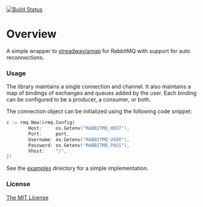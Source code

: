 [![Build Status](https://travis-ci.org/flowerinthenight/rmq.svg?branch=master)](https://travis-ci.org/flowerinthenight/rmq)

# Overview

A simple wrapper to [streadway/amqp](https://github.com/streadway/amqp) for RabbitMQ with support for auto reconnections.

### Usage

The library maintains a single connection and channel. It also maintains a map of bindings of exchanges and queues added by the user. Each binding can be configured to be a producer, a consumer, or both.

The connection object can be initialized using the following code snippet:


```go
c := rmq.New(&rmq.Config{
		Host:     os.Getenv("RABBITMQ_HOST"),
		Port:     port,
		Username: os.Getenv("RABBITMQ_USER"),
		Password: os.Getenv("RABBITMQ_PASS"),
		Vhost:    "/",
})
```

See the [examples](./examples) directory for a simple implementation.

### License

[The MIT License](./LICENSE.md)
